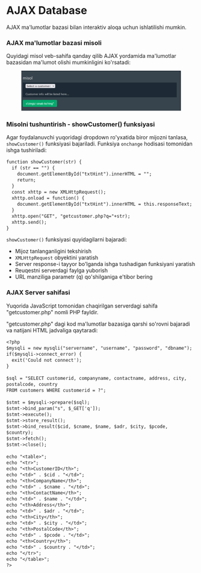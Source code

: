 # AJAX Database

AJAX ma'lumotlar bazasi bilan interaktiv aloqa uchun ishlatilishi mumkin.

### AJAX ma'lumotlar bazasi misoli

Quyidagi misol veb-sahifa qanday qilib AJAX yordamida ma'lumotlar bazasidan ma'lumot olishi mumkinligini ko'rsatadi:

<figure><img src="../../.gitbook/assets/image (30).png" alt=""><figcaption></figcaption></figure>

### Misolni tushuntirish - showCustomer() funksiyasi

Agar foydalanuvchi yuqoridagi dropdown ro'yxatida biror mijozni tanlasa, `showCustomer()` funksiyasi bajariladi. Funksiya `onchange` hodisasi tomonidan ishga tushiriladi:

```
function showCustomer(str) {
  if (str == "") {
    document.getElementById("txtHint").innerHTML = "";
    return;
  }
  const xhttp = new XMLHttpRequest();
  xhttp.onload = function() {
    document.getElementById("txtHint").innerHTML = this.responseText;
  }
  xhttp.open("GET", "getcustomer.php?q="+str);
  xhttp.send();
}
```

`showCustomer()` funksiyasi quyidagilarni bajaradi:

* Mijoz tanlanganligini tekshirish
* `XMLHttpRequest` obyektini yaratish
* Server response-i tayyor bo'lganda ishga tushadigan funksiyani yaratish
* Reuqestni serverdagi faylga yuborish
* URL manziliga parametr (q) qo'shilganiga e'tibor bering

### AJAX Server sahifasi

Yuqorida JavaScript tomonidan chaqirilgan serverdagi sahifa "getcustomer.php" nomli PHP fayldir.

"getcustomer.php" dagi kod ma'lumotlar bazasiga qarshi so'rovni bajaradi va natijani HTML jadvaliga qaytaradi:

```
<?php
$mysqli = new mysqli("servername", "username", "password", "dbname");
if($mysqli->connect_error) {
  exit('Could not connect');
}

$sql = "SELECT customerid, companyname, contactname, address, city, postalcode, country
FROM customers WHERE customerid = ?";

$stmt = $mysqli->prepare($sql);
$stmt->bind_param("s", $_GET['q']);
$stmt->execute();
$stmt->store_result();
$stmt->bind_result($cid, $cname, $name, $adr, $city, $pcode, $country);
$stmt->fetch();
$stmt->close();

echo "<table>";
echo "<tr>";
echo "<th>CustomerID</th>";
echo "<td>" . $cid . "</td>";
echo "<th>CompanyName</th>";
echo "<td>" . $cname . "</td>";
echo "<th>ContactName</th>";
echo "<td>" . $name . "</td>";
echo "<th>Address</th>";
echo "<td>" . $adr . "</td>";
echo "<th>City</th>";
echo "<td>" . $city . "</td>";
echo "<th>PostalCode</th>";
echo "<td>" . $pcode . "</td>";
echo "<th>Country</th>";
echo "<td>" . $country . "</td>";
echo "</tr>";
echo "</table>";
?>
```
